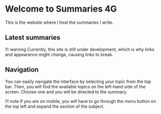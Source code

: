 # Welcome to Summaries 4G

This is the website where I host the summaries I write.

## Latest summaries

<!--prettier-ignore-->
!!! warning
    Currently, this site is still under development, which is why links and appearance might change, causing links to break.

## Navigation

You can easily navigate the interface by selecting your topic from the top bar. Then, you will find the available topics on the left-hand side of the screen. Choose one and you will be directed to the summary.

<!--prettier-ignore-->
!!! note
    If you are on mobile, you will have to go through the menu button on the top left and expand the section of the subject.
